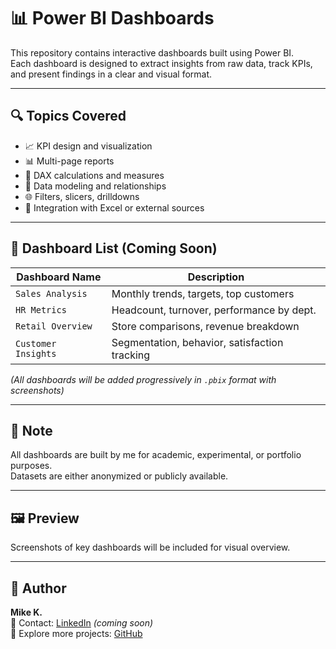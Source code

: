 # 📊 Power BI Dashboards

This repository contains interactive dashboards built using Power BI.  
Each dashboard is designed to extract insights from raw data, track KPIs, and present findings in a clear and visual format.

---

## 🔍 Topics Covered

- 📈 KPI design and visualization
- 📊 Multi-page reports
- 🧩 DAX calculations and measures
- 🔄 Data modeling and relationships
- 🌐 Filters, slicers, drilldowns
- 📎 Integration with Excel or external sources

---

## 📂 Dashboard List (Coming Soon)

| Dashboard Name        | Description                                     |
|------------------------|-------------------------------------------------|
| `Sales Analysis`       | Monthly trends, targets, top customers          |
| `HR Metrics`           | Headcount, turnover, performance by dept.       |
| `Retail Overview`      | Store comparisons, revenue breakdown            |
| `Customer Insights`    | Segmentation, behavior, satisfaction tracking   |

*(All dashboards will be added progressively in `.pbix` format with screenshots)*

---

## 📝 Note
All dashboards are built by me for academic, experimental, or portfolio purposes.  
Datasets are either anonymized or publicly available.

---

## 🖼️ Preview
Screenshots of key dashboards will be included for visual overview.

---

## 👤 Author
**Mike K.**  
📧 Contact: [LinkedIn](https://www.linkedin.com/) *(coming soon)*  
🔗 Explore more projects: [GitHub](https://github.com/mischa24)

